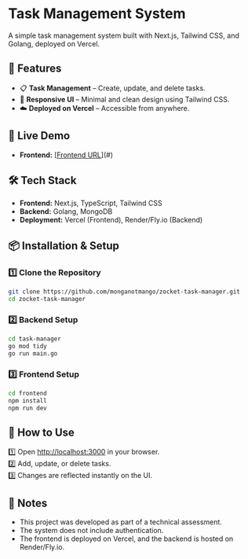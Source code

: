 # Task Management System
A simple task management system built with Next.js, Tailwind CSS, and Golang, deployed on Vercel.

## 📌 Features
- 📋 **Task Management** – Create, update, and delete tasks.
- 🎨 **Responsive UI** – Minimal and clean design using Tailwind CSS.
- ☁️ **Deployed on Vercel** – Accessible from anywhere.

## 🔗 Live Demo
- **Frontend:** [[Frontend URL](https://zocket-task-manager-cgvm.vercel.app/)](#)


## 🛠️ Tech Stack
- **Frontend:** Next.js, TypeScript, Tailwind CSS
- **Backend:** Golang, MongoDB
- **Deployment:** Vercel (Frontend), Render/Fly.io (Backend)

## 📦 Installation & Setup

### 1️⃣ Clone the Repository
```bash
git clone https://github.com/monganotmango/zocket-task-manager.git
cd zocket-task-manager
```

### 2️⃣ Backend Setup
```bash
cd task-manager
go mod tidy
go run main.go
```

### 3️⃣ Frontend Setup
```bash
cd frontend
npm install
npm run dev
```

## 📌 How to Use
1️⃣ Open [http://localhost:3000](http://localhost:3000) in your browser.  
2️⃣ Add, update, or delete tasks.  
3️⃣ Changes are reflected instantly on the UI.

## 📜 Notes
- This project was developed as part of a technical assessment.
- The system does not include authentication.
- The frontend is deployed on Vercel, and the backend is hosted on Render/Fly.io.

